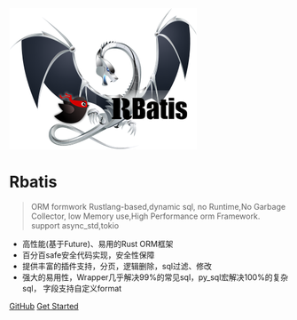 ![logo](logo.png )

# Rbatis

> ORM formwork Rustlang-based,dynamic sql, no Runtime,No Garbage Collector, low Memory use,High Performance orm Framework. support async_std,tokio

* 高性能(基于Future)、易用的Rust ORM框架 
* 百分百safe安全代码实现，安全性保障
* 提供丰富的插件支持，分页，逻辑删除，sql过滤、修改
* 强大的易用性，Wrapper几乎解决99%的常见sql，py_sql宏解决100%的复杂sql， 字段支持自定义format

[GitHub](https://github.com/rbatis/rbatis)
[Get Started](#Rbatis-初始化)